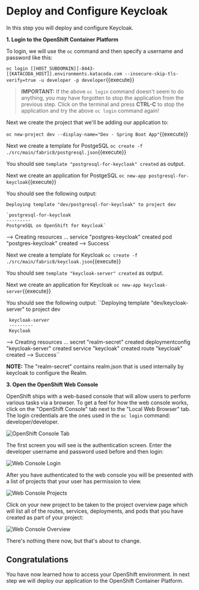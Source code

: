 # Deploy and Configure Keycloak

In this step you will deploy and configure Keycloak. 

**1. Login to the OpenShift Container Platform**

To login, we will use the `oc` command and then specify a username and password like this:

``oc login [[HOST_SUBDOMAIN]]-8443-[[KATACODA_HOST]].environments.katacoda.com --insecure-skip-tls-verify=true -u developer -p developer``{{execute}}

>**IMPORTANT:** If the above `oc login` command doesn't seem to do anything, you may have forgotten to stop the application from the previous step. Click on the terminal and press **CTRL-C** to stop the application and try the above `oc login` command again!

Next we create the project that we'll be adding our application to:

``oc new-project dev --display-name="Dev - Spring Boot App"``{{execute}}

Next we create a template for PostgeSQL
``oc create -f ./src/main/fabric8/postgresql.json``{{execute}}

You should see `template "postgresql-for-keycloak" created` as output.

Next we create an application for PostgeSQL
``oc new-app postgresql-for-keycloak``{{execute}}

You should see the following output:

`Deploying template "dev/postgresql-for-keycloak" to project dev`
	
	`postgresql-for-keycloak
	---------
	PostgreSQL on OpenShift for Keycloak`

--> Creating resources ...
    service "postgres-keycloak" created
    pod "postgres-keycloak" created
--> Success`


Next we create a template for Keycloak
``oc create -f ./src/main/fabric8/keycloak.json``{{execute}}

You should see `template "keycloak-server" created` as output.

Next we create an application for Keycloak
``oc new-app keycloak-server``{{execute}}


You should see the following output:
``Deploying template "dev/keycloak-server" to project dev

     keycloak-server
     ---------
     Keycloak

--> Creating resources ...
    secret "realm-secret" created
    deploymentconfig "keycloak-server" created
    service "keycloak" created
    route "keycloak" created
--> Success``

**NOTE:** The "realm-secret" contains realm.json that is used internally by keycloak to configure the Realm.



**3. Open the OpenShift Web Console**

OpenShift ships with a web-based console that will allow users to
perform various tasks via a browser. To get a feel for how the web console
works, click on the "OpenShift Console" tab next to the "Local Web Browser" tab. The login credentials are the ones used in the `oc login` command: developer/developer.

![OpenShift Console Tab](../../assets/middleware/rhoar-getting-started-spring/openshift-console-tab.png)

The first screen you will see is the authentication screen. Enter the developer username and password used before and 
then login:

![Web Console Login](../../assets/middleware/rhoar-getting-started-spring/login.png)

After you have authenticated to the web console you will be presented with a list of projects that your user has permission to view.

![Web Console Projects](../../assets/middleware/rhoar-getting-started-spring/projects.png)

Click on your new project to be taken to the project overview page which will list all of the routes, services, deployments, and pods that you have created as part of your project:

![Web Console Overview](../../assets/middleware/rhoar-getting-started-spring/overview.png)

There's nothing there now, but that's about to change.

## Congratulations

You have now learned how to access your OpenShift environment. In next step we will deploy our application to the OpenShift Container Platform.